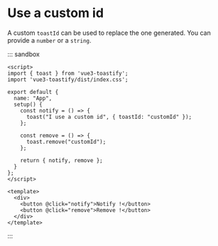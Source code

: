 # Use a custom id

A custom `toastId` can be used to replace the one generated. You can provide a `number` or a `string`.


::: sandbox
```vue App.vue
<script>
import { toast } from 'vue3-toastify';
import 'vue3-toastify/dist/index.css';

export default {
  name: "App",
  setup() {
    const notify = () => {
      toast("I use a custom id", { toastId: "customId" });
    };

    const remove = () => {
      toast.remove("customId");
    };

    return { notify, remove };
  }
};
</script>

<template>
  <div>
    <button @click="notify">Notify !</button>
    <button @click="remove">Remove !</button>
  </div>
</template>
```
:::
